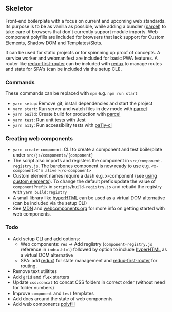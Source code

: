 ## Skeletor

Front-end boilerplate with a focus on current and upcoming web standards. Its purpose is to be as vanilla as possible, while adding a bundler ([parcel](https://parceljs.org/)) to take care of browsers that don't currently support module imports. Web component polyfills are included for browsers that lack support for Custom Elements, Shadow DOM and Templates/Slots.

It can be used for static projects or for spinnning up proof of concepts. A service worker and webmanifest are included for basic PWA features. A router like [redux-first-router](https://github.com/faceyspacey/redux-first-router) can be included with [redux](https://github.com/reduxjs/redux) to manage routes and state for SPA's (can be included via the setup CLI).

### Commands
These commands can be replaced with `npm` e.g. `npm run start`

+ `yarn setup`: Remove git, install dependencies and start the project
+ `yarn start`: Run server and watch files in dev mode with [parcel](https://parceljs.org/)
+ `yarn build`: Create build for production with [parcel](https://parceljs.org/)
+ `yarn test`: Run unit tests with [Jest](https://github.com/facebook/jest)
+ `yarn a11y`: Run accessibility tests with [pa11y-ci](https://github.com/pa11y/pa11y-ci)

### Creating web components
+ `yarn create-component`: CLI to create a component and test boilerplate under `src/js/components/{component}`
+ The script also imports and registers the component in `src/component-registry.js`. The barebones component is now ready to use e.g. `<x-component>I'm alive!</x-component>`
+ Custom element names require a dash e.g. x-component (see [using custom elements](https://developer.mozilla.org/en-US/docs/Web/Web_Components/Using_custom_elements)). To change the default prefix update the value of `componentPrefix` in `scripts/build-registry.js` and rebuild the registry with `yarn build:registry`
+ A small library like [hyperHTML](https://github.com/WebReflection/hyperhtml) can be used as a virtual DOM alternative (can be included via the setup CLI)
+ See [MDN](https://developer.mozilla.org/en-US/docs/Web/Web_Components) and [webcomponents.org](https://www.webcomponents.org/introduction) for more info on getting started with web components.

### Todo
+ Add setup CLI and add options:
	- Web components: `Yes` -> Add regiistry (`component-registry.js` reference in `index.html`) followed by option to include [hyperHTML](https://github.com/WebReflection/hyperhtml) as a virtual DOM alternative
	- SPA: add [redux](https://github.com/reduxjs/redux)) for state management and [redux-first-router](https://github.com/faceyspacey/redux-first-router) for routing.
+ Remove text utilitites
+ Add `grid` and `flex` starters
+ Update `css:concat` to concat CSS folders in correct order (without need for folder numbers)
+ Improve `component` and `test` templates
+ Add docs around the state of web components
+ Add web components [polyfill](https://www.webcomponents.org/polyfills)
